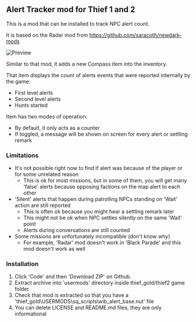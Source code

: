 ## Alert Tracker mod for Thief 1 and 2

This is a mod that can be installed to track NPC alert count.

It is based on the Radar mod from https://github.com/saracoth/newdark-mods

![Preview](https://github.com/WheretIB/t2mod_alert/assets/7524683/c3a957ac-4c68-464d-8d65-1b734fa36048)

Similar to that mod, it adds a new Compass item into the inventory.

That item displays the count of alerts events that were reported internally by the game:
* First level alerts
* Second level alerts
* Hunts started

Item has two modes of operation:
* By default, it only acts as a counter
* If toggled, a message will be shown on screen for every alert or settling remark

### Limitations

* It's not possible right now to find if alert was because of the player or for some unrelated reason
  * This is ok for most missions, but in some of them, you will get many 'false' alerts because opposing factions on the map alert to each other
* 'Silent' alerts that happen during patrolling NPCs standing on 'Wait' action are still reported
  * This is often ok because you might hear a settling remark later
  * This might not be ok when NPC settles silently on the same 'Wait' point
  * Alerts during conversations are still counted
* Some missions are unfortunately incompatible (don't know why)
  * For example, 'Radar' mod doesn't work in 'Black Parade' and this mod doesn't work as well

### Installation

1. Click 'Code' and then 'Download ZIP' on Github.
2. Extract archive into 'usermods' directory inside thief_gold/thief2 game folder
3. Check that mod is extracted so that you have a 'thief_gold\USERMODS\sq_scripts\wib_alert_base.nut' file
4. You can delete LICENSE and README.md files, they are only informational
